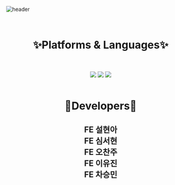 ![header](https://capsule-render.vercel.app/api?type=shark&desc=2023%20동국대학교%20가을%20축제%20사이트%20FrontEnd&descSize=20&color=auto&height=270&section=header&text=🍁%20FE%20Fall%20Festival%20🍂&fontAlignY=40&animation=fadeIn&fontSize=60)


<br>
<div align="center"><h1>✨Platforms & Languages✨</h1>
	<br>
	<br>
	<img src="https://img.shields.io/badge/html5-E34F26?style=flat&logo=html5&logoColor=white" />
	<img src="https://img.shields.io/badge/React-61DAFB?style=flat&logo=React&logoColor=white" />
	<img src="https://img.shields.io/badge/javascript-F7DF1E?style=flat&logo=javascript&logoColor=white" />
</div>
<br>

<div align="center"><h1>🦁Developers🦁</h1>

<h2>
  FE 설현아 <br>
  FE 심서현 <br>
  FE 오찬주 <br>
  FE 이유진 <br>
   FE 차승민 <br>
</h2>
</div>
